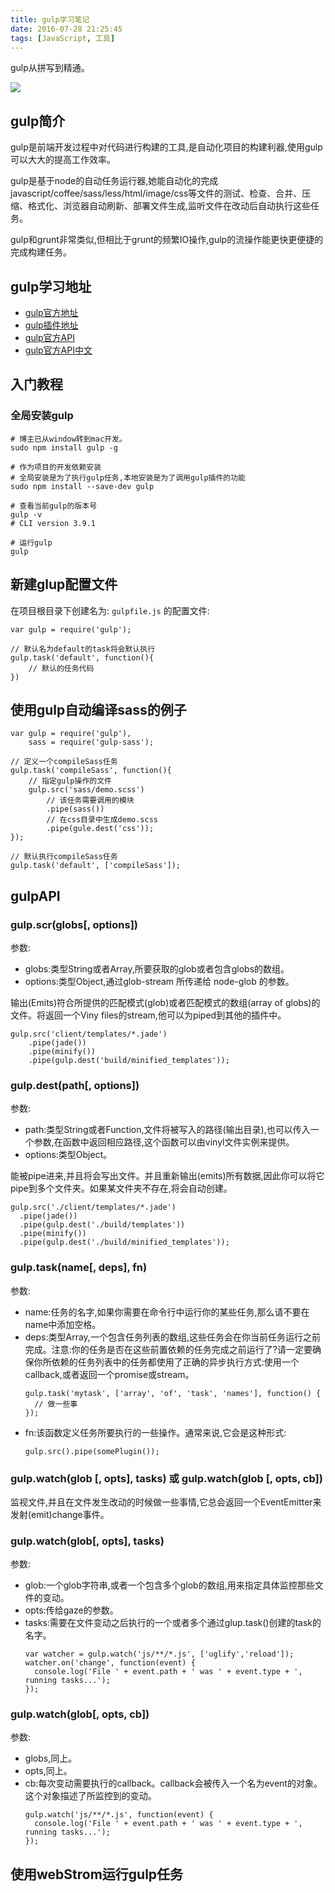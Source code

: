 ```yaml
---
title: gulp学习笔记
date: 2016-07-28 21:25:45
tags: [JavaScript, 工具]
---
```


gulp从拼写到精通。
<!-- more -->

![](http://7xtoaz.com1.z0.glb.clouddn.com/glup1.png)

## gulp简介
gulp是前端开发过程中对代码进行构建的工具,是自动化项目的构建利器,使用gulp可以大大的提高工作效率。

gulp是基于node的自动任务运行器,她能自动化的完成javascript/coffee/sass/less/html/image/css等文件的测试、检查、合并、压缩、格式化、浏览器自动刷新、部署文件生成,监听文件在改动后自动执行这些任务。

gulp和grunt非常类似,但相比于grunt的频繁IO操作,gulp的流操作能更快更便捷的完成构建任务。

## gulp学习地址
+ [gulp官方地址](http://gulpjs.com)
+ [gulp插件地址](http://gulpjs.com/plugins)
+ [gulp官方API](https://github.com/gulpjs/gulp/blob/master/docs/API.md)
+ [gulp官方API中文](http://www.ydcss.com/archives/424)

## 入门教程
### 全局安装gulp
```
# 博主已从window转到mac开发。
sudo npm install gulp -g

# 作为项目的开发依赖安装
# 全局安装是为了执行gulp任务,本地安装是为了调用gulp插件的功能
sudo npm install --save-dev gulp

# 查看当前gulp的版本号
gulp -v
# CLI version 3.9.1

# 运行gulp
gulp
```

## 新建glup配置文件
在项目根目录下创建名为: `gulpfile.js` 的配置文件:
```
var gulp = require('gulp');

// 默认名为default的task将会默认执行
gulp.task('default', function(){
    // 默认的任务代码
})
```

## 使用gulp自动编译sass的例子

```
var gulp = require('gulp'),
    sass = require('gulp-sass');

// 定义一个compileSass任务
gulp.task('compileSass', function(){
    // 指定gulp操作的文件
    gulp.src('sass/demo.scss')
        // 该任务需要调用的模块
        .pipe(sass())
        // 在css目录中生成demo.scss
        .pipe(gule.dest('css'));
});

// 默认执行compileSass任务
gulp.task('default', ['compileSass']);
```

## gulpAPI

### gulp.scr(globs[, options])
参数:
+ globs:类型String或者Array,所要获取的glob或者包含globs的数组。
+ options:类型Object,通过glob-stream 所传递给 node-glob 的参数。

输出(Emits)符合所提供的匹配模式(glob)或者匹配模式的数组(array of globs)的文件。将返回一个Viny files的stream,他可以为piped到其他的插件中。
```
gulp.src('client/templates/*.jade')
    .pipe(jade())
    .pipe(minify())
    .pipe(gulp.dest('build/minified_templates'));
```

### gulp.dest(path[, options])
参数:
+ path:类型String或者Function,文件将被写入的路径(输出目录),也可以传入一个参数,在函数中返回相应路径,这个函数可以由vinyl文件实例来提供。
+ options:类型Object。

能被pipe进来,并且将会写出文件。并且重新输出(emits)所有数据,因此你可以将它pipe到多个文件夹。如果某文件夹不存在,将会自动创建。
```
gulp.src('./client/templates/*.jade')
  .pipe(jade())
  .pipe(gulp.dest('./build/templates'))
  .pipe(minify())
  .pipe(gulp.dest('./build/minified_templates'));
```

### gulp.task(name[, deps], fn)
参数:
+ name:任务的名字,如果你需要在命令行中运行你的某些任务,那么请不要在name中添加空格。
+ deps:类型Array,一个包含任务列表的数组,这些任务会在你当前任务运行之前完成。注意:你的任务是否在这些前置依赖的任务完成之前运行了?请一定要确保你所依赖的任务列表中的任务都使用了正确的异步执行方式:使用一个callback,或者返回一个promise或stream。
    ```
    gulp.task('mytask', ['array', 'of', 'task', 'names'], function() {
      // 做一些事
    });
    ```
+ fn:该函数定义任务所要执行的一些操作。通常来说,它会是这种形式:
    ```
    gulp.src().pipe(somePlugin());
    ```

### gulp.watch(glob [, opts], tasks) 或 gulp.watch(glob [, opts, cb])
监视文件,并且在文件发生改动的时候做一些事情,它总会返回一个EventEmitter来发射(emit)change事件。

### gulp.watch(glob[, opts], tasks)
参数:
+ glob:一个glob字符串,或者一个包含多个glob的数组,用来指定具体监控那些文件的变动。
+ opts:传给gaze的参数。
+ tasks:需要在文件变动之后执行的一个或者多个通过glup.task()创建的task的名字。
    ```
    var watcher = gulp.watch('js/**/*.js', ['uglify','reload']);
    watcher.on('change', function(event) {
      console.log('File ' + event.path + ' was ' + event.type + ', running tasks...');
    });
    ```

### gulp.watch(glob[, opts, cb])
参数:
+ globs,同上。
+ opts,同上。
+ cb:每次变动需要执行的callback。callback会被传入一个名为event的对象。这个对象描述了所监控到的变动。
    ```
    gulp.watch('js/**/*.js', function(event) {
      console.log('File ' + event.path + ' was ' + event.type + ', running tasks...');
    });
    ```

## 使用webStrom运行gulp任务





















